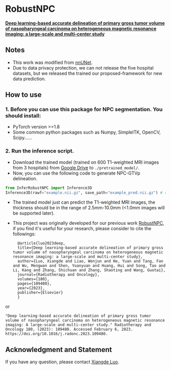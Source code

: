 # RobustNPC
[**Deep learning-based accurate delineation of primary gross tumor volume of nasopharyngeal carcinoma on heterogeneous magnetic resonance imaging: a large-scale and multi-center study**](https://www.sciencedirect.com/science/article/pii/S016781402300018X)

## Notes
* This work was modified from [nnUNet](https://github.com/MIC-DKFZ/nnUNet).
* Due to data privacy protection, we can not release the five hospital datasets, but we released the trained our proposed-framework for new data prediction.

## How to use
### 1. Before you can use this package for NPC segmentation. You should install:
* PyTorch version >=1.8
* Some common python packages such as Numpy, SimpleITK, OpenCV, Scipy......
### 2. Run the inference script.
* Download the trained model (trained on 600 T1-weighted MRI images from 3 hospitals) from [Google Drive](https://drive.google.com/drive/folders/1gapzMiF5c_-lBhI02xXPCWfYY21A9hhy) to ``./pretrained_model/``.
* Now, you can use the following code to generate NPC-GTVp delineation.
```python
from InferRobustNPC import Inference3D
Inference3D(rawf="example.nii.gz", save_path="example_pred.nii.gz") # rawf is the path of input image; save_path is the path of prediction.
```
* The trained model just can predict the T1-weighted MRI images, the thickness should be in the range of 2.5mm-10.0mm (<1.0mm images will be supported later). 

* This project was originally developed for our previous work [RobustNPC](https://www.sciencedirect.com/science/article/pii/S016781402300018X), if you find it's useful for your research, please consider to cite the followings:

        @article{luo2023deep,
        title={Deep learning-based accurate delineation of primary gross tumor volume of nasopharyngeal carcinoma on heterogeneous magnetic resonance imaging: a large-scale and multi-center study},
        author={Luo, Xiangde and Liao, Wenjun and He, Yuan and Tang, Fan and Wu, Mengwan and Shen, Yuanyuan and Huang, Hui and Song, Tao and Li, Kang and Zhang, Shichuan and Zhang, Shaoting and Wang, Guotai},
        journal={Radiotherapy and Oncology},
        volumes={180},
        pages={109480},
        year={2023},
        publisher={Elsevier}
        }

or 
```
"Deep learning-based accurate delineation of primary gross tumor volume of nasopharyngeal carcinoma on heterogeneous magnetic resonance imaging: A large-scale and multi-center study." Radiotherapy and Oncology 180, (2023): 109480. Accessed February 6, 2023. https://doi.org/10.1016/j.radonc.2023.109480.
```

## Acknowledgment and Statement
If you have any question, please contact [Xiangde Luo](https://luoxd1996.github.io).


